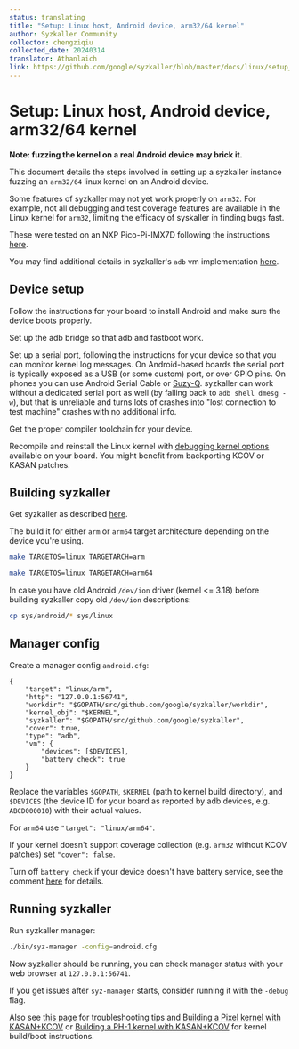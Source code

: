 ```yaml
---
status: translating
title: "Setup: Linux host, Android device, arm32/64 kernel"
author: Syzkaller Community
collector: chengziqiu
collected_date: 20240314
translator: Athanlaich
link: https://github.com/google/syzkaller/blob/master/docs/linux/setup_linux-host_android-device_arm-kernel.md
---
```


# Setup: Linux host, Android device, arm32/64 kernel

**Note: fuzzing the kernel on a real Android device may brick it.**

This document details the steps involved in setting up a syzkaller instance fuzzing an `arm32/64` linux kernel on an Android device.

Some features of syzkaller may not yet work properly on `arm32`. For example, not all debugging and test coverage features are available in the Linux kernel for `arm32`, limiting the efficacy of syskaller in finding bugs fast.

These were tested on an NXP Pico-Pi-IMX7D following the instructions [here](https://developer.android.com/things/hardware/developer-kits.html).

You may find additional details in syzkaller's `adb` vm implementation [here](/vm/adb/adb.go).

## Device setup

Follow the instructions for your board to install Android and make sure the device boots properly.

Set up the adb bridge so that adb and fastboot work.

Set up a serial port, following the instructions for your device so that you can monitor kernel log messages. On Android-based boards the serial port is typically exposed as a USB (or some custom) port, or over GPIO pins. On phones you can use Android Serial Cable or [Suzy-Q](https://chromium.googlesource.com/chromiumos/platform/ec/+/master/docs/case_closed_debugging.md). syzkaller can work without a dedicated serial port as well (by falling back to `adb shell dmesg -w`), but that is unreliable and turns lots of crashes into "lost connection to test machine" crashes with no additional info.

Get the proper compiler toolchain for your device.

Recompile and reinstall the Linux kernel with [debugging kernel options](https://github.com/xairy/syzkaller/blob/up-docs/docs/linux/kernel_configs.md) available on your board. You might benefit from backporting KCOV or KASAN patches.

## Building syzkaller

Get syzkaller as described [here](/docs/linux/setup.md#go-and-syzkaller).

The build it for either `arm` or `arm64` target architecture depending on the device you're using.

``` bash
make TARGETOS=linux TARGETARCH=arm
```

``` bash
make TARGETOS=linux TARGETARCH=arm64
```

In case you have old Android `/dev/ion` driver (kernel <= 3.18) before building syzkaller copy old `/dev/ion` descriptions:

``` bash
cp sys/android/* sys/linux
```

## Manager config

Create a manager config `android.cfg`:

```
{
	"target": "linux/arm",
	"http": "127.0.0.1:56741",
	"workdir": "$GOPATH/src/github.com/google/syzkaller/workdir",
	"kernel_obj": "$KERNEL",
	"syzkaller": "$GOPATH/src/github.com/google/syzkaller",
	"cover": true,
	"type": "adb",
	"vm": {
		"devices": [$DEVICES],
		"battery_check": true
	}
}
```

Replace the variables `$GOPATH`, `$KERNEL` (path to kernel build directory), and `$DEVICES` (the device ID for your board as reported by adb devices, e.g. `ABCD000010`) with their actual values.

For `arm64` use `"target": "linux/arm64"`.

If your kernel doesn't support coverage collection (e.g. `arm32` without KCOV patches) set `"cover": false`.

Turn off `battery_check` if your device doesn't have battery service, see the comment [here](/vm/adb/adb.go) for details.

## Running syzkaller

Run syzkaller manager:

``` bash
./bin/syz-manager -config=android.cfg
```

Now syzkaller should be running, you can check manager status with your web browser at `127.0.0.1:56741`.

If you get issues after `syz-manager` starts, consider running it with the `-debug` flag.

Also see [this page](/docs/troubleshooting.md) for troubleshooting tips and [Building a Pixel kernel with KASAN+KCOV](https://source.android.com/devices/tech/debug/kasan-kcov) or [Building a PH-1 kernel with KASAN+KCOV](https://github.com/EssentialOpenSource/kernel-manifest/blob/master/README.md) for kernel build/boot instructions.
